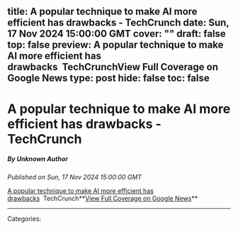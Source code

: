 title: A popular technique to make AI more efficient has drawbacks - TechCrunch
date: Sun, 17 Nov 2024 15:00:00 GMT
cover: ""
draft: false
top: false
preview: A popular technique to make AI more efficient has drawbacks&nbsp;&nbsp;TechCrunchView Full Coverage on Google News
type: post
hide: false
toc: false
---

# A popular technique to make AI more efficient has drawbacks - TechCrunch
##### By Unknown Author
_Published on Sun, 17 Nov 2024 15:00:00 GMT_

[A popular technique to make AI more efficient has drawbacks](https://news.google.com/rss/articles/CBMimgFBVV95cUxNNHFBWHMzaXN1cTNrNFFvN2J0eEF5UTBqUG9nTHJCdGNEZmtadUlERDNVRG5nVzN5ajd6SmFaTEFXOWlmMTZNeE9BUVBHM0ZFcFItVExqOUVUaTdMMWl0Qi02SUo2OHVCcFVULTFieEZfZ3lxam5JNnFmcWR1WlRNRmRZeVhJZ3VubFYtd1Zzb3FLVEM4b0pNd1pR?oc=5)  TechCrunch**[View Full Coverage on Google News](https://news.google.com/stories/CAAqNggKIjBDQklTSGpvSmMzUnZjbmt0TXpZd1NoRUtEd2otdVlEYURCRVg1TGFRNDZ1OFZDZ0FQAQ?hl=en-US&gl=US&ceid=US:en&oc=5)**

---
Categories: 
